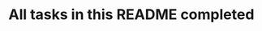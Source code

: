 # All tasks in this README completed

<!-- ### Data I need
1. African American and other minorities population
2. Population

### Data I have
1. Vote totals by party for either Presidential, US Senate, and/or Attorney General.
2. County the precinct is in

https://stackoverflow.com/questions/51554602/how-do-i-get-the-area-of-a-geojson-polygon-with-python

Census block internal points: find which precinct this point is in using geojson-geometries-lookup
INTPTLON20 INTPTLAT20 
GeoJson coordinates are long, lat

https://www.abc15.com/election-results Arizona 🌵 -->
